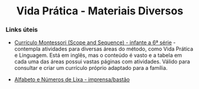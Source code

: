 <h1 align="center">Vida Prática - Materiais Diversos</h1>

### Links úteis

- [Currículo Montessori (Scope and Sequence) - infante a 6ª série](https://montessoricompass.com/scope-and-sequence/) - contempla atividades para diversas áreas do método, como Vida Prática e Linguagem. Está em inglês, mas o conteúdo é vasto e a tabela em cada uma das áreas possui vastas páginas com atividades. Válido para consultar e criar um currículo próprio adaptado para a família.

- [Alfabeto e Números de Lixa - imprensa/bastão](https://www.elo7.com.br/alfabeto-de-lixa-letra-minusculas-maiusculas-e-numeros/dp/122CD9C)
